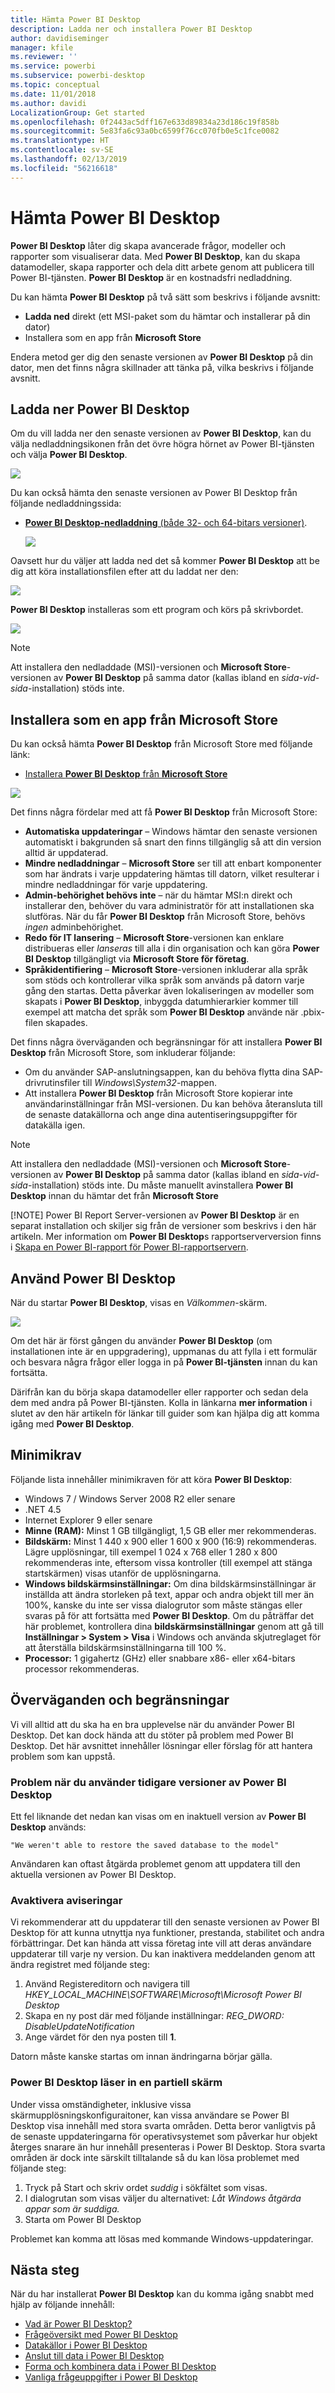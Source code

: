 ```yaml
---
title: Hämta Power BI Desktop
description: Ladda ner och installera Power BI Desktop
author: davidiseminger
manager: kfile
ms.reviewer: ''
ms.service: powerbi
ms.subservice: powerbi-desktop
ms.topic: conceptual
ms.date: 11/01/2018
ms.author: davidi
LocalizationGroup: Get started
ms.openlocfilehash: 0f2443ac5dff167e633d89834a23d186c19f858b
ms.sourcegitcommit: 5e83fa6c93a0bc6599f76cc070fb0e5c1fce0082
ms.translationtype: HT
ms.contentlocale: sv-SE
ms.lasthandoff: 02/13/2019
ms.locfileid: "56216618"
---
```

# <a name="get-power-bi-desktop"></a>Hämta Power BI Desktop
**Power BI Desktop** låter dig skapa avancerade frågor, modeller och rapporter som visualiserar data. Med **Power BI Desktop**, kan du skapa datamodeller, skapa rapporter och dela ditt arbete genom att publicera till Power BI-tjänsten.  **Power BI Desktop** är en kostnadsfri nedladdning.

Du kan hämta **Power BI Desktop** på två sätt som beskrivs i följande avsnitt:

* **Ladda ned** direkt (ett MSI-paket som du hämtar och installerar på din dator)
* Installera som en app från **Microsoft Store**

Endera metod ger dig den senaste versionen av **Power BI Desktop** på din dator, men det finns några skillnader att tänka på, vilka beskrivs i följande avsnitt.

## <a name="download-power-bi-desktop"></a>Ladda ner Power BI Desktop
Om du vill ladda ner den senaste versionen av **Power BI Desktop**, kan du välja nedladdningsikonen från det övre högra hörnet av Power BI-tjänsten och välja **Power BI Desktop**.

![](media/desktop-get-the-desktop/getpbid_downloads.png)

Du kan också hämta den senaste versionen av Power BI Desktop från följande nedladdningssida:

* [**Power BI Desktop-nedladdning** (både 32- och 64-bitars versioner)](https://powerbi.microsoft.com/desktop).
  
  [![](media/service-admin-power-bi-security/PBI_Security_01.png)](https://powerbi.microsoft.com/desktop)

Oavsett hur du väljer att ladda ned det så kommer **Power BI Desktop** att be dig att köra installationsfilen efter att du laddat ner den:

![](media/desktop-get-the-desktop/getpbid_3.png)

**Power BI Desktop** installeras som ett program och körs på skrivbordet.

![](media/desktop-get-the-desktop/designer_gsg_install.png)

> [!NOTE]
> Att installera den nedladdade (MSI)-versionen och **Microsoft Store**-versionen av **Power BI Desktop** på samma dator (kallas ibland en *sida-vid-sida*-installation) stöds inte.
> 
> 

## <a name="install-as-an-app-from-the-microsoft-store"></a>Installera som en app från Microsoft Store
Du kan också hämta **Power BI Desktop** från Microsoft Store med följande länk:

* [Installera **Power BI Desktop** från **Microsoft Store**](http://aka.ms/pbidesktopstore)

![](media/desktop-get-the-desktop/getpbid_04.png)

Det finns några fördelar med att få **Power BI Desktop** från Microsoft Store:

* **Automatiska uppdateringar** – Windows hämtar den senaste versionen automatiskt i bakgrunden så snart den finns tillgänglig så att din version alltid är uppdaterad.
* **Mindre nedladdningar** – **Microsoft Store** ser till att enbart komponenter som har ändrats i varje uppdatering hämtas till datorn, vilket resulterar i mindre nedladdningar för varje uppdatering.
* **Admin-behörighet behövs inte** – när du hämtar MSI:n direkt och installerar den, behöver du vara administratör för att installationen ska slutföras. När du får **Power BI Desktop** från Microsoft Store, behövs *ingen* adminbehörighet.
* **Redo för IT lansering** – **Microsoft Store**-versionen kan enklare distribueras eller *lanseras* till alla i din organisation och kan göra **Power BI Desktop** tillgängligt via **Microsoft Store för företag**.
* **Språkidentifiering** – **Microsoft Store**-versionen inkluderar alla språk som stöds och kontrollerar vilka språk som används på datorn varje gång den startas. Detta påverkar även lokaliseringen av modeller som skapats i **Power BI Desktop**, inbyggda datumhierarkier kommer till exempel att matcha det språk som **Power BI Desktop** använde när .pbix-filen skapades.

Det finns några överväganden och begränsningar för att installera **Power BI Desktop** från Microsoft Store, som inkluderar följande:

* Om du använder SAP-anslutningsappen, kan du behöva flytta dina SAP-drivrutinsfiler till *Windows\System32*-mappen.
* Att installera **Power BI Desktop** från Microsoft Store kopierar inte användarinställningar från MSI-versionen. Du kan behöva återansluta till de senaste datakällorna och ange dina autentiseringsuppgifter för datakälla igen. 

> [!NOTE]
> Att installera den nedladdade (MSI)-versionen och **Microsoft Store**-versionen av **Power BI Desktop** på samma dator (kallas ibland en *sida-vid-sida*-installation) stöds inte. Du måste manuellt avinstallera **Power BI Desktop** innan du hämtar det från **Microsoft Store**
> 
> [!NOTE]
> Power BI Report Server-versionen av **Power BI Desktop** är en separat installation och skiljer sig från de versioner som beskrivs i den här artikeln. Mer information om **Power BI Desktop**s rapportserverversion finns i [Skapa en Power BI-rapport för Power BI-rapportservern](report-server/quickstart-create-powerbi-report.md).
> 
> 

## <a name="using-power-bi-desktop"></a>Använd Power BI Desktop
När du startar **Power BI Desktop**, visas en *Välkommen*-skärm.

![](media/desktop-get-the-desktop/getpbid_05.png)

Om det här är först gången du använder **Power BI Desktop** (om installationen inte är en uppgradering), uppmanas du att fylla i ett formulär och besvara några frågor eller logga in på **Power BI-tjänsten** innan du kan fortsätta.

Därifrån kan du börja skapa datamodeller eller rapporter och sedan dela dem med andra på Power BI-tjänsten. Kolla in länkarna **mer information** i slutet av den här artikeln för länkar till guider som kan hjälpa dig att komma igång med **Power BI Desktop**.

## <a name="minimum-requirements"></a>Minimikrav
Följande lista innehåller minimikraven för att köra **Power BI Desktop**:

* Windows 7 / Windows Server 2008 R2 eller senare
* .NET 4.5
* Internet Explorer 9 eller senare
* **Minne (RAM):** Minst 1 GB tillgängligt, 1,5 GB eller mer rekommenderas.
* **Bildskärm:** Minst 1 440 x 900 eller 1 600 x 900 (16:9) rekommenderas. Lägre upplösningar, till exempel 1 024 x 768 eller 1 280 x 800 rekommenderas inte, eftersom vissa kontroller (till exempel att stänga startskärmen) visas utanför de upplösningarna.
* **Windows bildskärmsinställningar:** Om dina bildskärmsinställningar är inställda att ändra storleken på text, appar och andra objekt till mer än 100%, kanske du inte ser vissa dialogrutor som måste stängas eller svaras på för att fortsätta med **Power BI Desktop**. Om du påträffar det här problemet, kontrollera dina **bildskärmsinställningar** genom att gå till **Inställningar > System > Visa** i Windows och använda skjutreglaget för att återställa bildskärmsinställningarna till 100 %.
* **Processor:** 1 gigahertz (GHz) eller snabbare x86- eller x64-bitars processor rekommenderas.

## <a name="considerations-and-limitations"></a>Överväganden och begränsningar

Vi vill alltid att du ska ha en bra upplevelse när du använder Power BI Desktop. Det kan dock hända att du stöter på problem med Power BI Desktop. Det här avsnittet innehåller lösningar eller förslag för att hantera problem som kan uppstå. 

### <a name="issues-when-using-previous-releases-of-power-bi-desktop"></a>Problem när du använder tidigare versioner av Power BI Desktop

Ett fel liknande det nedan kan visas om en inaktuell version av **Power BI Desktop** används: 

    "We weren't able to restore the saved database to the model" 

Användaren kan oftast åtgärda problemet genom att uppdatera till den aktuella versionen av Power BI Desktop.

### <a name="disabling-notifications"></a>Avaktivera aviseringar
Vi rekommenderar att du uppdaterar till den senaste versionen av Power BI Desktop för att kunna utnyttja nya funktioner, prestanda, stabilitet och andra förbättringar. Det kan hända att vissa företag inte vill att deras användare uppdaterar till varje ny version. Du kan inaktivera meddelanden genom att ändra registret med följande steg:

1. Använd Registereditorn och navigera till *HKEY_LOCAL_MACHINE\SOFTWARE\Microsoft\Microsoft Power BI Desktop*
2. Skapa en ny post där med följande inställningar: *REG_DWORD: DisableUpdateNotification*
3. Ange värdet för den nya posten till **1**.

Datorn måste kanske startas om innan ändringarna börjar gälla.

### <a name="power-bi-desktop-loads-with-a-partial-screen"></a>Power BI Desktop läser in en partiell skärm

Under vissa omständigheter, inklusive vissa skärmupplösningskonfiguraitoner, kan vissa användare se Power BI Desktop visa innehåll med stora svarta områden. Detta beror vanligtvis på de senaste uppdateringarna för operativsystemet som påverkar hur objekt återges snarare än hur innehåll presenteras i Power BI Desktop. Stora svarta områden är dock inte särskilt tilltalande så du kan lösa problemet med följande steg:

1. Tryck på Start och skriv ordet *suddig* i sökfältet som visas.
2. I dialogrutan som visas väljer du alternativet: *Låt Windows åtgärda appar som är suddiga.*
3. Starta om Power BI Desktop

Problemet kan komma att lösas med kommande Windows-uppdateringar. 
 

## <a name="next-steps"></a>Nästa steg
När du har installerat **Power BI Desktop** kan du komma igång snabbt med hjälp av följande innehåll:

* [Vad är Power BI Desktop?](desktop-what-is-desktop.md)
* [Frågeöversikt med Power BI Desktop](desktop-query-overview.md)
* [Datakällor i Power BI Desktop](desktop-data-sources.md)
* [Anslut till data i Power BI Desktop](desktop-connect-to-data.md)
* [Forma och kombinera data i Power BI Desktop](desktop-shape-and-combine-data.md)
* [Vanliga frågeuppgifter i Power BI Desktop](desktop-common-query-tasks.md)   

